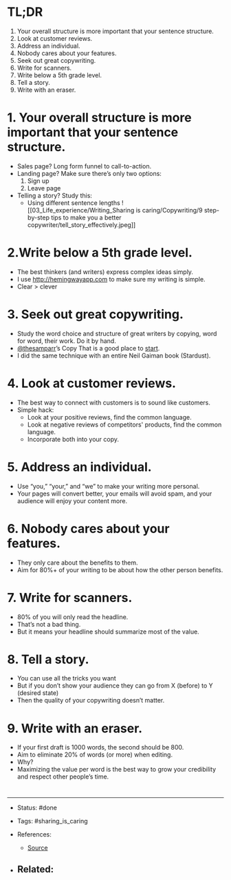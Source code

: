 # TL;DR
1. Your overall structure is more important that your sentence structure.
1. Look at customer reviews.
1. Address an individual.
1. Nobody cares about your features.
1. Seek out great copywriting.
1. Write for scanners.
1. Write below a 5th grade level.
1. Tell a story.
1. Write with an eraser.

# 1. Your overall structure is more important that your sentence structure.
- Sales page? Long form funnel to call-to-action.
- Landing page? Make sure there’s only two options:
	1. Sign up
	2. Leave page
- Telling a story? Study this:
	- Using different sentence lengths
![[03_Life_experience/Writing_Sharing is caring/Copywriting/9 step-by-step tips to make you a better copywriter/tell_story_effectively.jpeg]]


# 2.Write below a 5th grade level.
- The best thinkers (and writers) express complex ideas simply.
- I use http://hemingwayapp.com to make sure my writing is simple.
- Clear > clever


# 3. Seek out great copywriting.

- Study the word choice and structure of great writers by copying, word for word, their work. Do it by hand.
- [@thesamparr](https://twitter.com/thesamparr)’s Copy That is a good place to [start](https://trycopythat.com/).
- I did the same technique with an entire Neil Gaiman book (Stardust).


# 4. Look at customer reviews.
- The best way to connect with customers is to sound like customers.
- Simple hack:
	- Look at your positive reviews, find the common language.
	- Look at negative reviews of competitors' products, find the common language.
	- Incorporate both into your copy.


# 5. Address an individual.
- Use “you,” “your,” and “we” to make your writing more personal.
- Your pages will convert better, your emails will avoid spam, and your audience will enjoy your content more.


# 6. Nobody cares about your features.
- They only care about the benefits to them.
- Aim for 80%+ of your writing to be about how the other person benefits.


# 7. Write for scanners.
- 80% of you will only read the headline.
- That’s not a bad thing.
- But it means your headline should summarize most of the value.


# 8. Tell a story.
- You can use all the tricks you want
- But if you don’t show your audience they can go from X (before) to Y (desired state)
- Then the quality of your copywriting doesn’t matter.

# 9. Write with an eraser.

- If your first draft is 1000 words, the second should be 800.
- Aim to eliminate 20% of words (or more) when editing.
- Why?
- Maximizing the value per word is the best way to grow your credibility and respect other people’s time.









# 

---
- Status: #done

- Tags: #sharing_is_caring 

- References:
	- [Source](https://twitter.com/nathanbaugh27/status/1561355847393071112)

- Related:
	- 
